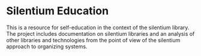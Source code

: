 # Silentium Education

This is a resource for self-education in the context of the silentium library.
The project includes documentation on silentium libraries and an analysis of other libraries and technologies from the point of view of the silentium approach to organizing systems.
